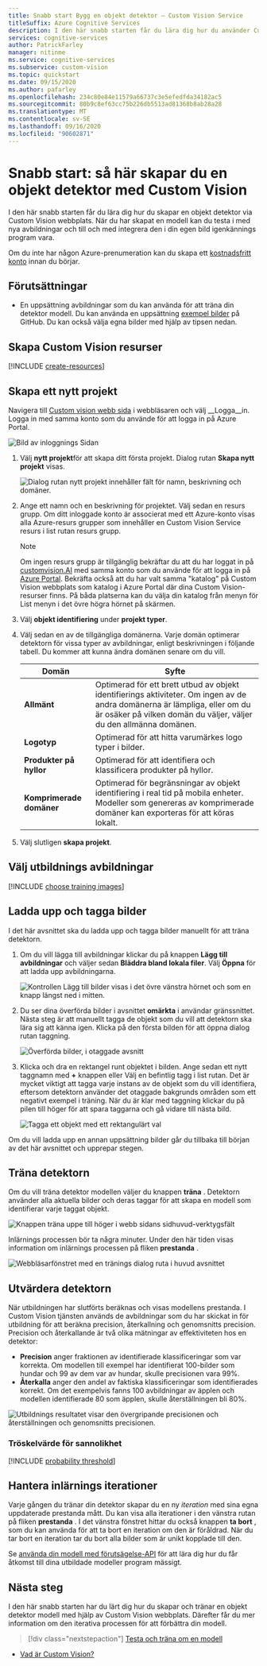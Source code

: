```yaml
---
title: Snabb start Bygg en objekt detektor – Custom Vision Service
titleSuffix: Azure Cognitive Services
description: I den här snabb starten får du lära dig hur du använder Custom Vision webbplats för att skapa en objekt detektor modell.
services: cognitive-services
author: PatrickFarley
manager: nitinme
ms.service: cognitive-services
ms.subservice: custom-vision
ms.topic: quickstart
ms.date: 09/15/2020
ms.author: pafarley
ms.openlocfilehash: 234c80e84e11579a66737c3e5efedfda34182ac5
ms.sourcegitcommit: 80b9c8ef63cc75b226db5513ad81368b8ab28a28
ms.translationtype: MT
ms.contentlocale: sv-SE
ms.lasthandoff: 09/16/2020
ms.locfileid: "90602871"
---
```

# <a name="quickstart-how-to-build-an-object-detector-with-custom-vision"></a>Snabb start: så här skapar du en objekt detektor med Custom Vision

I den här snabb starten får du lära dig hur du skapar en objekt detektor via Custom Vision webbplats. När du har skapat en modell kan du testa i med nya avbildningar och till och med integrera den i din egen bild igenkännings program vara.

Om du inte har någon Azure-prenumeration kan du skapa ett [kostnadsfritt konto](https://azure.microsoft.com/free/cognitive-services/) innan du börjar.

## <a name="prerequisites"></a>Förutsättningar

- En uppsättning avbildningar som du kan använda för att träna din detektor modell. Du kan använda en uppsättning [exempel bilder](https://github.com/Azure-Samples/cognitive-services-python-sdk-samples/tree/master/samples/vision/images) på GitHub. Du kan också välja egna bilder med hjälp av tipsen nedan.

## <a name="create-custom-vision-resources"></a>Skapa Custom Vision resurser

[!INCLUDE [create-resources](includes/create-resources.md)]

## <a name="create-a-new-project"></a>Skapa ett nytt projekt

Navigera till [Custom vision webb sida](https://customvision.ai) i webbläsaren och välj __Logga__in. Logga in med samma konto som du använde för att logga in på Azure Portal.

![Bild av inloggnings Sidan](./media/browser-home.png)


1. Välj **nytt projekt**för att skapa ditt första projekt. Dialog rutan **Skapa nytt projekt** visas.

    ![Dialog rutan nytt projekt innehåller fält för namn, beskrivning och domäner.](./media/get-started-build-detector/new-project.png)

1. Ange ett namn och en beskrivning för projektet. Välj sedan en resurs grupp. Om ditt inloggade konto är associerat med ett Azure-konto visas alla Azure-resurs grupper som innehåller en Custom Vision Service resurs i list rutan resurs grupp. 

   > [!NOTE]
   > Om ingen resurs grupp är tillgänglig bekräftar du att du har loggat in på [customvision.AI](https://customvision.ai) med samma konto som du använde för att logga in på [Azure Portal](https://portal.azure.com/). Bekräfta också att du har valt samma "katalog" på Custom Vision webbplats som katalog i Azure Portal där dina Custom Vision-resurser finns. På båda platserna kan du välja din katalog från menyn för List menyn i det övre högra hörnet på skärmen. 

1. Välj __objekt identifiering__ under __projekt typer__.

1. Välj sedan en av de tillgängliga domänerna. Varje domän optimerar detektorn för vissa typer av avbildningar, enligt beskrivningen i följande tabell. Du kommer att kunna ändra domänen senare om du vill.

    |Domän|Syfte|
    |---|---|
    |__Allmänt__| Optimerad för ett brett utbud av objekt identifierings aktiviteter. Om ingen av de andra domänerna är lämpliga, eller om du är osäker på vilken domän du väljer, väljer du den allmänna domänen. |
    |__Logotyp__|Optimerad för att hitta varumärkes logo typer i bilder.|
    |__Produkter på hyllor__|Optimerad för att identifiera och klassificera produkter på hyllor.|
    |__Komprimerade domäner__| Optimerad för begränsningar av objekt identifiering i real tid på mobila enheter. Modeller som genereras av komprimerade domäner kan exporteras för att köras lokalt.|

1. Välj slutligen __skapa projekt__.

## <a name="choose-training-images"></a>Välj utbildnings avbildningar

[!INCLUDE [choose training images](includes/choose-training-images.md)]

## <a name="upload-and-tag-images"></a>Ladda upp och tagga bilder

I det här avsnittet ska du ladda upp och tagga bilder manuellt för att träna detektorn. 

1. Om du vill lägga till avbildningar klickar du på knappen __Lägg till avbildningar__ och väljer sedan __Bläddra bland lokala filer__. Välj __Öppna__ för att ladda upp avbildningarna.

    ![Kontrollen Lägg till bilder visas i det övre vänstra hörnet och som en knapp längst ned i mitten.](./media/get-started-build-detector/add-images.png)

1. Du ser dina överförda bilder i avsnittet **omärkta** i användar gränssnittet. Nästa steg är att manuellt tagga de objekt som du vill att detektorn ska lära sig att känna igen. Klicka på den första bilden för att öppna dialog rutan taggning. 

    ![Överförda bilder, i otaggade avsnitt](./media/get-started-build-detector/images-untagged.png)

1. Klicka och dra en rektangel runt objektet i bilden. Ange sedan ett nytt taggnamn med **+** knappen eller Välj en befintlig tagg i list rutan. Det är mycket viktigt att tagga varje instans av de objekt som du vill identifiera, eftersom detektorn använder det otaggade bakgrunds områden som ett negativt exempel i träning. När du är klar med taggning klickar du på pilen till höger för att spara taggarna och gå vidare till nästa bild.

    ![Tagga ett objekt med ett rektangulärt val](./media/get-started-build-detector/image-tagging.png)

Om du vill ladda upp en annan uppsättning bilder går du tillbaka till början av det här avsnittet och upprepar stegen.

## <a name="train-the-detector"></a>Träna detektorn

Om du vill träna detektor modellen väljer du knappen **träna** . Detektorn använder alla aktuella bilder och deras taggar för att skapa en modell som identifierar varje taggat objekt.

![Knappen träna uppe till höger i webb sidans sidhuvud-verktygsfält](./media/getting-started-build-a-classifier/train01.png)

Inlärnings processen bör ta några minuter. Under den här tiden visas information om inlärnings processen på fliken **prestanda** .

![Webbläsarfönstret med en tränings dialog ruta i huvud avsnittet](./media/get-started-build-detector/training.png)

## <a name="evaluate-the-detector"></a>Utvärdera detektorn

När utbildningen har slutförts beräknas och visas modellens prestanda. I Custom Vision tjänsten används de avbildningar som du har skickat in för utbildning för att beräkna precision, återkallning och genomsnitts precision. Precision och återkallande är två olika mätningar av effektiviteten hos en detektor:

- **Precision** anger fraktionen av identifierade klassificeringar som var korrekta. Om modellen till exempel har identifierat 100-bilder som hundar och 99 av dem var av hundar, skulle precisionen vara 99%.
- **Återkalla** anger den andel av faktiska klassificeringar som identifierades korrekt. Om det exempelvis fanns 100 avbildningar av äpplen och modellen identifierade 80 som äpplen, skulle återställningen bli 80%.

![Utbildnings resultatet visar den övergripande precisionen och återställningen och genomsnitts precisionen.](./media/get-started-build-detector/trained-performance.png)

### <a name="probability-threshold"></a>Tröskelvärde för sannolikhet

[!INCLUDE [probability threshold](includes/probability-threshold.md)]

## <a name="manage-training-iterations"></a>Hantera inlärnings iterationer

Varje gången du tränar din detektor skapar du en ny _iteration_ med sina egna uppdaterade prestanda mått. Du kan visa alla iterationer i den vänstra rutan på fliken **prestanda** . I det vänstra fönstret hittar du också knappen **ta bort** , som du kan använda för att ta bort en iteration om den är föråldrad. När du tar bort en iteration tar du bort alla bilder som är unikt kopplade till den.

Se [använda din modell med förutsägelse-API](./use-prediction-api.md) för att lära dig hur du får åtkomst till dina utbildade modeller program mässigt.

## <a name="next-steps"></a>Nästa steg

I den här snabb starten har du lärt dig hur du skapar och tränar en objekt detektor modell med hjälp av Custom Vision webbplats. Därefter får du mer information om den iterativa processen för att förbättra din modell.

> [!div class="nextstepaction"]
> [Testa och träna om en modell](test-your-model.md)

* [Vad är Custom Vision?](./overview.md)
